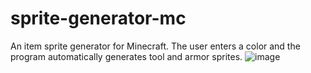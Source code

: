 # sprite-generator-mc
An item sprite generator for Minecraft. The user enters a color and the program automatically generates tool and armor sprites.
![image](https://github.com/amir16yp/sprite-generator-mc/assets/96111605/2ed5b718-61b4-4f2b-a0c4-5f0304e2313b)
